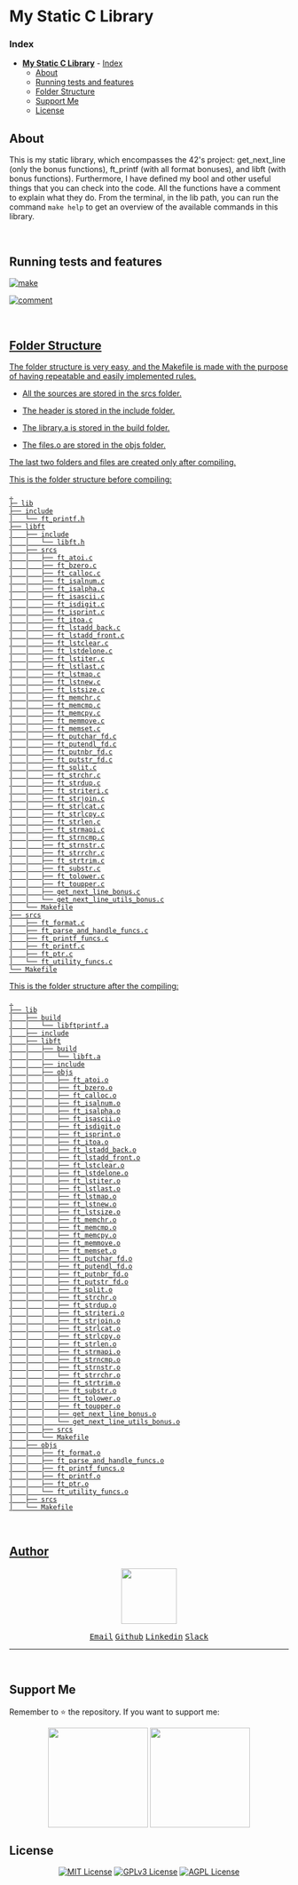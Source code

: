 # **My Static C Library**

### Index

- [**My Static C Library**](#my-static-c-library)
		- [Index](#index)
	- [About](#about)
	- [Running tests and features](#running-tests-and-features)
	- [Folder Structure](#folder-structure)
	- [Support Me](#support-me)
	- [License](#license)

## About

<p align="justify">

This is my static library, which encompasses the 42's project: get_next_line (only the bonus functions), ft_printf (with all format bonuses), and libft (with bonus functions). Furthermore, I have defined my bool and other useful things that you can check into the code. All the functions have a comment to explain what they do. From the terminal, in the lib path, you can run the command ```make help``` to get an overview of the available commands in this library.

<p>
<br>

## Running tests and features

<a href="https://github.com/f-corvaro/my_static_C_library/tree/main"><img align="center" alt="make" src="https://github.com/f-corvaro/my_static_C_library/blob/main/.other/compile.gif">

<a href="https://github.com/f-corvaro/my_static_C_library/tree/main"><img align="center" alt="comment" src="https://github.com/f-corvaro/my_static_C_library/blob/main/.other/about.gif">


<br>


## Folder Structure

<p align="justify">

The folder structure is very easy, and the Makefile is made with the purpose of having repeatable and easily implemented rules.

- All the sources are stored in the srcs folder.

- The header is stored in the include folder.

- The library.a is stored in the build folder.

- The files.o are stored in  the objs folder.

The last two folders and files are created only after compiling.

This is the folder structure before compiling:

```
.
├─ lib
├── include
│   └── ft_printf.h
├── libft
│   ├── include
│   │   └── libft.h
│   ├── srcs
│   │   ├── ft_atoi.c
│   │   ├── ft_bzero.c
│   │   ├── ft_calloc.c
│   │   ├── ft_isalnum.c
│   │   ├── ft_isalpha.c
│   │   ├── ft_isascii.c
│   │   ├── ft_isdigit.c
│   │   ├── ft_isprint.c
│   │   ├── ft_itoa.c
│   │   ├── ft_lstadd_back.c
│   │   ├── ft_lstadd_front.c
│   │   ├── ft_lstclear.c
│   │   ├── ft_lstdelone.c
│   │   ├── ft_lstiter.c
│   │   ├── ft_lstlast.c
│   │   ├── ft_lstmap.c
│   │   ├── ft_lstnew.c
│   │   ├── ft_lstsize.c
│   │   ├── ft_memchr.c
│   │   ├── ft_memcmp.c
│   │   ├── ft_memcpy.c
│   │   ├── ft_memmove.c
│   │   ├── ft_memset.c
│   │   ├── ft_putchar_fd.c
│   │   ├── ft_putendl_fd.c
│   │   ├── ft_putnbr_fd.c
│   │   ├── ft_putstr_fd.c
│   │   ├── ft_split.c
│   │   ├── ft_strchr.c
│   │   ├── ft_strdup.c
│   │   ├── ft_striteri.c
│   │   ├── ft_strjoin.c
│   │   ├── ft_strlcat.c
│   │   ├── ft_strlcpy.c
│   │   ├── ft_strlen.c
│   │   ├── ft_strmapi.c
│   │   ├── ft_strncmp.c
│   │   ├── ft_strnstr.c
│   │   ├── ft_strrchr.c
│   │   ├── ft_strtrim.c
│   │   ├── ft_substr.c
│   │   ├── ft_tolower.c
│   │   ├── ft_toupper.c
│   │   ├── get_next_line_bonus.c
│   │   └── get_next_line_utils_bonus.c
│   └── Makefile
├── srcs
│   ├── ft_format.c
│   ├── ft_parse_and_handle_funcs.c
│   ├── ft_printf_funcs.c
│   ├── ft_printf.c
│   ├── ft_ptr.c
│   └── ft_utility_funcs.c
└── Makefile
```

This is the folder structure after the compiling:

```
.
├── lib
│   ├── build
│   │   └── libftprintf.a
│   ├── include
│   ├── libft
│   │   ├── build
│   │   │   └── libft.a
│   │   ├── include
│   │   ├── objs
│   │   │   ├── ft_atoi.o
│   │   │   ├── ft_bzero.o
│   │   │   ├── ft_calloc.o
│   │   │   ├── ft_isalnum.o
│   │   │   ├── ft_isalpha.o
│   │   │   ├── ft_isascii.o
│   │   │   ├── ft_isdigit.o
│   │   │   ├── ft_isprint.o
│   │   │   ├── ft_itoa.o
│   │   │   ├── ft_lstadd_back.o
│   │   │   ├── ft_lstadd_front.o
│   │   │   ├── ft_lstclear.o
│   │   │   ├── ft_lstdelone.o
│   │   │   ├── ft_lstiter.o
│   │   │   ├── ft_lstlast.o
│   │   │   ├── ft_lstmap.o
│   │   │   ├── ft_lstnew.o
│   │   │   ├── ft_lstsize.o
│   │   │   ├── ft_memchr.o
│   │   │   ├── ft_memcmp.o
│   │   │   ├── ft_memcpy.o
│   │   │   ├── ft_memmove.o
│   │   │   ├── ft_memset.o
│   │   │   ├── ft_putchar_fd.o
│   │   │   ├── ft_putendl_fd.o
│   │   │   ├── ft_putnbr_fd.o
│   │   │   ├── ft_putstr_fd.o
│   │   │   ├── ft_split.o
│   │   │   ├── ft_strchr.o
│   │   │   ├── ft_strdup.o
│   │   │   ├── ft_striteri.o
│   │   │   ├── ft_strjoin.o
│   │   │   ├── ft_strlcat.o
│   │   │   ├── ft_strlcpy.o
│   │   │   ├── ft_strlen.o
│   │   │   ├── ft_strmapi.o
│   │   │   ├── ft_strncmp.o
│   │   │   ├── ft_strnstr.o
│   │   │   ├── ft_strrchr.o
│   │   │   ├── ft_strtrim.o
│   │   │   ├── ft_substr.o
│   │   │   ├── ft_tolower.o
│   │   │   ├── ft_toupper.o
│   │   │   ├── get_next_line_bonus.o
│   │   │   └── get_next_line_utils_bonus.o
│   │   ├── srcs
│   │   └── Makefile
│   ├── objs
│   │   ├── ft_format.o
│   │   ├── ft_parse_and_handle_funcs.o
│   │   ├── ft_printf_funcs.o
│   │   ├── ft_printf.o
│   │   ├── ft_ptr.o
│   │   └── ft_utility_funcs.o
│   ├── srcs
│   └── Makefile
```

<br>

## Author

<p align="center"><a href="https://profile.intra.42.fr/users/fcorvaro"><img style="height:auto;" src="https://avatars.githubusercontent.com/u/102758065?v=4" width="100" height="100"alt=""></a>
<p align="center">
<a href="mailto:fcorvaro@student.42roma.it"><kbd>Email</kbd><alt=""></a>
<a href="https://github.com/f-corvaro"><kbd>Github</kbd><alt=""></a>
<a href="https://www.linkedin.com/in/f-corvaro/"><kbd>Linkedin</kbd><alt=""></a>
<a href="https://42born2code.slack.com/team/U050L8XAFLK"><kbd>Slack</kbd><alt=""></a>

<hr/>

<br>

## Support Me

<p align="justify">
Remember to ⭐ the repository.
If you want to support me:</p>

<p align="center">
<a href="https://ko-fi.com/fcorvaro"><img width="180" img align="center" src="https://github.com/f-corvaro/42.common_core/blob/main/.extra/support-me-ko-fi.svg"><alt=""></a>
<a href="https://github.com/sponsors/f-corvaro"><img width="180" img align="center" src="https://github.com/f-corvaro/42.common_core/blob/main/.extra/support-me-github.svg"><alt=""></a>

<br>

## License
<p align="center">
<a href="https://choosealicense.com/licenses/mit/"><img src="https://img.shields.io/badge/License-MIT-green.svg" alt="MIT License"></a>
<a href="https://opensource.org/licenses/"><img src="https://img.shields.io/badge/License-GPL%20v3-yellow.svg" alt="GPLv3 License"></a>
<a href="http://www.gnu.org/licenses/agpl-3.0"><img src="https://img.shields.io/badge/license-AGPL-blue.svg" alt="AGPL License"></a>
<br>
